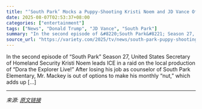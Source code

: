 ```yaml
---
title: "‘South Park’ Mocks a Puppy-Shooting Kristi Noem and JD Vance Offers to Rub Baby Oil on Satan In Wild New Episode"
date: 2025-08-07T02:53:37+08:00
categories: ["entertainment"]
tags: ["News", "Donald Trump", "JD Vance", "South Park"]
summary: "In the second episode of &#8220;South Park&#8221; Season 27, United States Secretary of Homeland Security Kristi Noem leads ICE in a raid on the local production of &#8220;Dora the Explorer Live!&#822"
source_url: "https://variety.com/2025/tv/news/south-park-puppy-shooting-kristi-noem-jd-vance-baby-oil-ice-1236479302/"
---
```


In the second episode of &#8220;South Park&#8221; Season 27, United States Secretary of Homeland Security Kristi Noem leads ICE in a raid on the local production of &#8220;Dora the Explorer Live!&#8221; After losing his job as counselor of South Park Elementary, Mr. Mackey is out of options to make his monthly &#8220;nut,&#8221; which adds up [&#8230;]

---

*来源: [原文链接](https://variety.com/2025/tv/news/south-park-puppy-shooting-kristi-noem-jd-vance-baby-oil-ice-1236479302/)*
